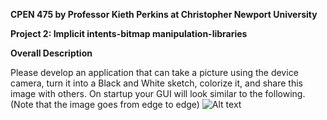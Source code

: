 **CPEN 475 by Professor Kieth Perkins at Christopher Newport University**

**Project 2:                 Implicit intents-bitmap manipulation-libraries**

**Overall Description**

Please develop an application that can take a picture using the device camera, turn it into a Black and White sketch, colorize it, and share this image  with others.  On startup your GUI will look similar to the following.  (Note that the image goes from edge to edge)
![Alt text](./ART/1.png?raw=true "Figure 1")
